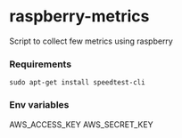# raspberry-metrics
Script to collect few metrics using raspberry

### Requirements 
`sudo apt-get install speedtest-cli`

### Env variables
AWS_ACCESS_KEY
AWS_SECRET_KEY
